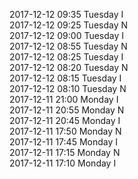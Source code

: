 2017-12-12 09:35 Tuesday  I  
2017-12-12 09:25 Tuesday  N  
2017-12-12 09:00 Tuesday  I  
2017-12-12 08:55 Tuesday  N  
2017-12-12 08:25 Tuesday  I  
2017-12-12 08:20 Tuesday  N  
2017-12-12 08:15 Tuesday  I  
2017-12-12 08:10 Tuesday  N  
2017-12-11 21:00 Monday  I  
2017-12-11 20:55 Monday  N  
2017-12-11 20:45 Monday  I  
2017-12-11 17:50 Monday  N  
2017-12-11 17:45 Monday  I  
2017-12-11 17:15 Monday  N  
2017-12-11 17:10 Monday  I  
